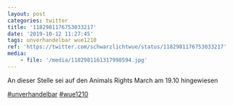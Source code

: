 ```yaml
---
layout: post
categories: twitter
title: '1182981176753033217'
date: '2019-10-12 11:27:45'
tags: unverhandelbar wue1210
ref: 'https://twitter.com/schwarzlichtwue/status/1182981176753033217'
media:
    - file: '/media/1182981161317998594.jpg'
---
```

An dieser Stelle sei auf den Animals Rights March am 19.10 hingewiesen

[#unverhandelbar](/t/unverhandelbar) [#wue1210](/t/wue1210)  

